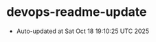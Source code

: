 # devops-readme-update
<!--START_SECTION:activity-->
- Auto-updated at Sat Oct 18 19:10:25 UTC 2025
<!--END_SECTION:activity-->
